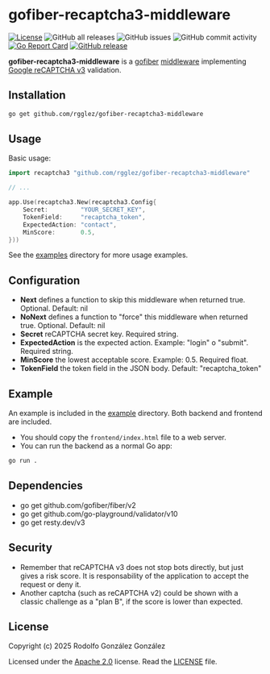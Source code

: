 # gofiber-recaptcha3-middleware

[![License](https://img.shields.io/badge/License-Apache_2.0-blue.svg)](https://opensource.org/licenses/Apache-2.0)
![GitHub all releases](https://img.shields.io/github/downloads/rgglez/gofiber-recaptcha3-middleware/total)
![GitHub issues](https://img.shields.io/github/issues/rgglez/gofiber-recaptcha3-middleware)
![GitHub commit activity](https://img.shields.io/github/commit-activity/y/rgglez/gofiber-recaptcha3-middleware)
[![Go Report Card](https://goreportcard.com/badge/github.com/rgglez/gofiber-recaptcha3-middleware)](https://goreportcard.com/report/github.com/rgglez/gofiber-recaptcha3-middleware)
[![GitHub release](https://img.shields.io/github/release/rgglez/gofiber-recaptcha3-middleware.svg)](https://github.com/rgglez/gofiber-recaptcha3-middleware/releases/)

**gofiber-recaptcha3-middleware** is a [gofiber](https://gofiber.io/) [middleware](https://docs.gofiber.io/category/-middleware/) implementing [Google reCAPTCHA v3](https://developers.google.com/recaptcha/docs/v3?hl=es-419) validation.

## Installation

```bash
go get github.com/rgglez/gofiber-recaptcha3-middleware
```

## Usage

Basic usage:

```go
import recaptcha3 "github.com/rgglez/gofiber-recaptcha3-middleware"

// ...

app.Use(recaptcha3.New(recaptcha3.Config{
	Secret:         "YOUR_SECRET_KEY",
	TokenField:     "recaptcha_token",
	ExpectedAction: "contact",
	MinScore:       0.5,
}))
```

See the [examples](examples/) directory for more usage examples.

## Configuration

* **Next** defines a function to skip this middleware when returned true. Optional. Default: nil
* **NoNext** defines a function to "force" this middleware when returned true.  Optional. Default: nil
* **Secret** reCAPTCHA secret key. Required string.
* **ExpectedAction** is the expected action. Example: "login" o "submit". Required string.
* **MinScore** the lowest acceptable score. Example: 0.5. Required float.
* **TokenField** the token field in the JSON body. Default: "recaptcha_token"	

## Example

An example is included in the [example](example/) directory. Both backend and frontend are included. 

* You should copy the ```frontend/index.html``` file to a web server.
* You can run the backend as a normal Go app:

```bash
go run .
```

## Dependencies

* go get github.com/gofiber/fiber/v2
* go get github.com/go-playground/validator/v10
* go get resty.dev/v3

## Security

* Remember that reCAPTCHA v3 does not stop bots directly, but just gives a risk score. It is responsability of the application to accept the request or deny it.
* Another captcha (such as reCAPTCHA v2) could be shown with a classic challenge as a "plan B", if the score is lower than expected. 

## License

Copyright (c) 2025 Rodolfo González González

Licensed under the [Apache 2.0](LICENSE) license. Read the [LICENSE](LICENSE) file.

